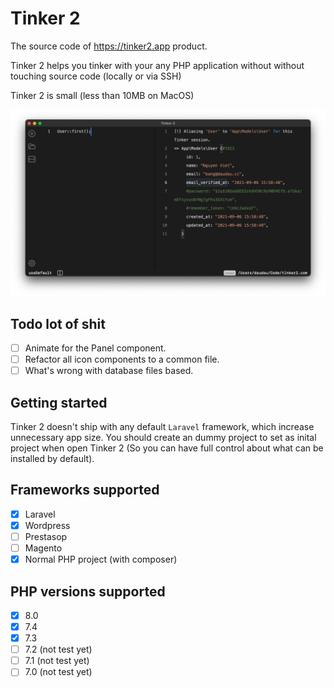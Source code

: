 # Tinker 2

The source code of https://tinker2.app product.

Tinker 2 helps you tinker with your any PHP application without without touching source code (locally or via SSH)

Tinker 2 is small (less than 10MB on MacOS)

![](./screenshot.png)

## Todo lot of shit

- [ ] Animate for the Panel component.
- [ ] Refactor all icon components to a common file.
- [ ] What's wrong with database files based.

## Getting started

Tinker 2 doesn't ship with any default `Laravel` framework, which increase unnecessary app size. You should create an dummy project to set as inital project when open Tinker 2 (So you can have full control about what can be installed by default).

## Frameworks supported

-   [x] Laravel
-   [x] Wordpress
-   [ ] Prestasop
-   [ ] Magento
-   [x] Normal PHP project (with composer)

## PHP versions supported

-   [x] 8.0
-   [x] 7.4
-   [x] 7.3
-   [ ] 7.2 (not test yet)
-   [ ] 7.1 (not test yet)
-   [ ] 7.0 (not test yet)
